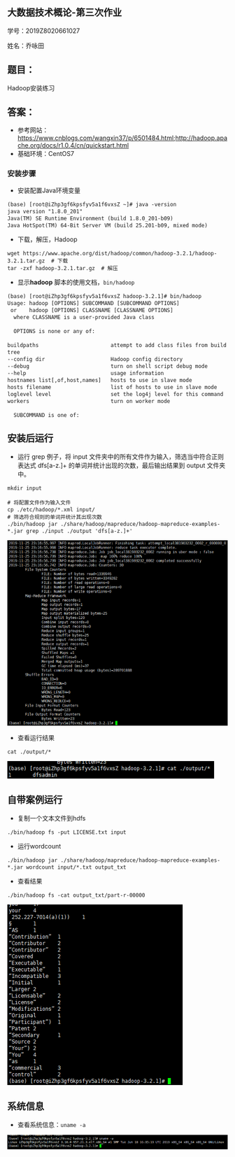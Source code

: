 ## 大数据技术概论-第三次作业

学号：2019Z8020661027

姓名：乔咏田

## 题目：

Hadoop安装练习

## 答案：

- 参考网站：<https://www.cnblogs.com/wangxin37/p/6501484.html>;<http://hadoop.apache.org/docs/r1.0.4/cn/quickstart.html>
- 基础环境：CentOS7

### 安装步骤

- 安装配置Java环境变量

~~~
(base) [root@iZhp3gf6kpsfyv5a1f6vxsZ ~]# java -version
java version "1.8.0_201"
Java(TM) SE Runtime Environment (build 1.8.0_201-b09)
Java HotSpot(TM) 64-Bit Server VM (build 25.201-b09, mixed mode)
~~~

- 下载，解压，Hadoop

~~~
wget https://www.apache.org/dist/hadoop/common/hadoop-3.2.1/hadoop-3.2.1.tar.gz  # 下载
tar -zxf hadoop-3.2.1.tar.gz  # 解压
~~~

-  显示**hadoop** 脚本的使用文档，`bin/hadoop`

~~~
(base) [root@iZhp3gf6kpsfyv5a1f6vxsZ hadoop-3.2.1]# bin/hadoop
Usage: hadoop [OPTIONS] SUBCOMMAND [SUBCOMMAND OPTIONS]
 or    hadoop [OPTIONS] CLASSNAME [CLASSNAME OPTIONS]
  where CLASSNAME is a user-provided Java class

  OPTIONS is none or any of:

buildpaths                       attempt to add class files from build tree
--config dir                     Hadoop config directory
--debug                          turn on shell script debug mode
--help                           usage information
hostnames list[,of,host,names]   hosts to use in slave mode
hosts filename                   list of hosts to use in slave mode
loglevel level                   set the log4j level for this command
workers                          turn on worker mode

  SUBCOMMAND is one of:
~~~

## 安装后运行

-  运行 grep 例子，将 input 文件夹中的所有文件作为输入，筛选当中符合正则表达式 dfs[a-z.]+ 的单词并统计出现的次数，最后输出结果到 output 文件夹中。

~~~
mkdir input

# 将配置文件作为输入文件
cp ./etc/hadoop/*.xml input/  
# 筛选符合规则的单词并统计其出现次数
./bin/hadoop jar ./share/hadoop/mapreduce/hadoop-mapreduce-examples-*.jar grep ./input ./output 'dfs[a-z.]+'          
~~~

![image-20191125231732230](..\img\big_data_image-20191125231732230.png)

- 查看运行结果

~~~
cat ./output/*
~~~

![image-20191125232000243](..\img\big_data_image-20191125232000243.png)

## 自带案例运行

-  复制一个文本文件到hdfs

~~~
./bin/hadoop fs -put LICENSE.txt input
~~~

- 运行wordcount

~~~
./bin/hadoop jar ./share/hadoop/mapreduce/hadoop-mapreduce-examples-*.jar wordcount input/*.txt output_txt
~~~

- 查看结果

~~~
./bin/hadoop fs -cat output_txt/part-r-00000
~~~

![image-20191125233547720](..\img\big_data_image-20191125233547720.png)

## 系统信息

-  查看系统信息：`uname -a`

![image-20191125232252778](..\img\big_data_image-20191125232252778.png)